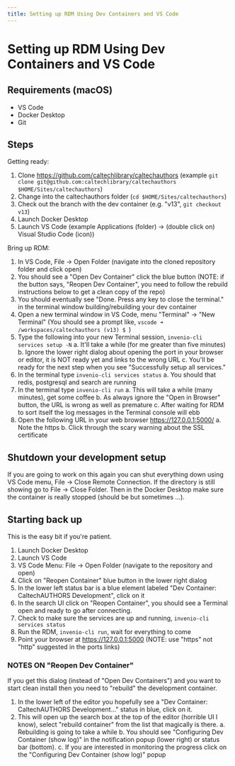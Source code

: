 ```yaml
---
title: Setting up RDM Using Dev Containers and VS Code
---
```


# Setting up RDM Using Dev Containers and VS Code

## Requirements (macOS)

- VS Code
- Docker Desktop
- Git

## Steps

Getting ready:

1. Clone <https://github.com/caltechlibrary/caltechauthors> (example `git clone git@github.com:caltechlibrary/caltechauthors $HOME/Sites/caltechauthors`)
2. Change into the caltechauthors folder (`cd $HOME/Sites/caltechauthors`)
3. Check out the branch with the dev container (e.g. "v13", `git checkout v13`)
4. Launch Docker Desktop
5. Launch VS Code (example Applications (folder) -> (double click on) Visual Studio Code (icon))

Bring up RDM:

1. In VS Code, File -> Open Folder (navigate into the cloned repository folder and click open)
2. You should see a "Open Dev Container" click the blue button (NOTE: if the button says, "Reopen Dev Container", you need to follow the rebuild instructions below to get a clean copy of the repo)
3. You should eventually see "Done. Press any key to close the terminal." in the terminal window building/rebuilding your dev container
4. Open a new terminal window in VS Code, menu "Terminal" -> "New Terminal" (You should see a prompt like, `vscode ➜ /workspaces/caltechauthors (v13) $ `)
5. Type the following into your new Terminal session, `invenio-cli services setup -N`
  a. It'll take a while (for me greater than five minutes)
  b. Ignore the lower right dialog about opening the port in your browser or editor, it is NOT ready yet and links to the wrong URL
  c. You'll be ready for the next step when you see "Successfully setup all services."
6. In the terminal type `invenio-cli services status`
  a. You should that redis, postgresql and search are running
7. In the terminal type `invenio-cli run`
  a. This will take a while (many minutes), get some coffee
  b. As always ignore the "Open in Browser" button, the URL is wrong as well as premature
  c. After waiting for RDM to sort itself the log messages in the Terminal console will ebb
8. Open the following URL in your web browser <https://127.0.0.1:5000/>
  a. Note the https
  b. Click through the scary warning about the SSL certificate

## Shutdown your development setup

If you are going to work on this again you can shut everything down using VS Code menu, File -> Close Remote Connection. If the directory is still showing go to File -> Close Folder. Then in the Docker Desktop make sure the container is really stopped (should be but sometimes ...).

## Starting back up

This is the easy bit if you're patient.  

1. Launch Docker Desktop
2. Launch VS Code
3. VS Code Menu: File -> Open Folder (navigate to the repository and open)
4. Click on "Reopen Container" blue button in the lower right dialog
5. In the lower left status bar is a blue element labeled "Dev Container: CaltechAUTHORS Development", click on it
6. In the search UI click on "Reopen Container", you should see a Terminal open and ready to go after connecting.
7. Check to make sure the services are up and running, `invenio-cli services status`
8. Run the RDM, `invenio-cli run`, wait for everything to come
9. Point your browser at <https://127.0.0.1:5000> (NOTE: use "https" not "http" suggested in the ports links)

### NOTES ON "Reopen Dev Container"

If you get this dialog (instead of "Open Dev Containers") and you want to start clean install then you need to "rebuild" the development container.

1. In the lower left of the editor you hopefully see a "Dev Container: CaltechAUTHORS Development..." status in blue, click on it.
2. This will open up the search box at the top of the editor (horrible UI I know), select "rebuild container" from the list that magically is there.
  a. Rebuilding is going to take a while
  b. You should see "Configuring Dev Container (show log)" in the notification popup (lower right) or status bar (bottom).
  c. If you are interested in monitoring the progress click on the "Configuring Dev Container (show log)" popup



